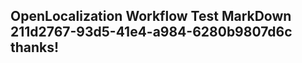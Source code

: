 <properties
ms.topic="hero-topic"
ms.test1="hero-topic"
ms.test2="test"/>


## OpenLocalization Workflow Test MarkDown 211d2767-93d5-41e4-a984-6280b9807d6c thanks!



<!--HONumber=Jul16_HO3-->


